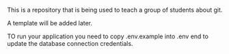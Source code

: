 This is a repository that is being used to teach a group of students about git.

A template will be added later.

TO run your application you need to copy .env.example into .env end to update the database connection credentials.
